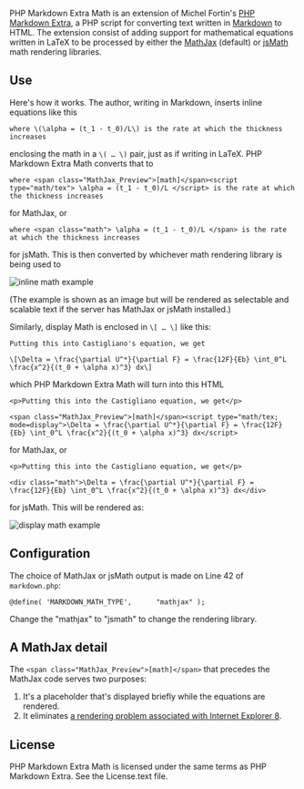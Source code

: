 PHP Markdown Extra Math is an extension of Michel Fortin's [PHP Markdown Extra][1], a PHP script for converting text written in [Markdown][2] to HTML. The extension consist of adding support for mathematical equations written in LaTeX to be processed by either the [MathJax][4] (default) or [jsMath][3] math rendering libraries.

## Use ##

Here's how it works. The author, writing in Markdown, inserts inline equations like this

    where \(\alpha = (t_1 - t_0)/L\) is the rate at which the thickness increases

enclosing the math in a `\( … \)` pair, just as if writing in LaTeX. PHP Markdown Extra Math converts that to

    where <span class="MathJax_Preview">[math]</span><script type="math/tex"> \alpha = (t_1 - t_0)/L </script> is the rate at which the thickness increases

for MathJax, or

    where <span class="math"> \alpha = (t_1 - t_0)/L </span> is the rate at which the thickness increases

for jsMath. This is then converted by whichever math rendering library is being used to

![inline math example](http://www.leancrew.com/all-this/images/math-inline-example.png)

(The example is shown as an image but will be rendered as selectable and scalable text if the server has MathJax or jsMath installed.)

Similarly, display Math is enclosed in `\[ … \]` like this:

    Putting this into Castigliano's equation, we get
    
    \[\Delta = \frac{\partial U^*}{\partial F} = \frac{12F}{Eb} \int_0^L \frac{x^2}{(t_0 + \alpha x)^3} dx\]

which PHP Markdown Extra Math will turn into this HTML

    <p>Putting this into the Castigliano equation, we get</p>

    <span class="MathJax_Preview">[math]</span><script type="math/tex; mode=display">\Delta = \frac{\partial U^*}{\partial F} = \frac{12F}{Eb} \int_0^L \frac{x^2}{(t_0 + \alpha x)^3} dx</script>

for MathJax, or

    <p>Putting this into the Castigliano equation, we get</p>

    <div class="math">\Delta = \frac{\partial U^*}{\partial F} = \frac{12F}{Eb} \int_0^L \frac{x^2}{(t_0 + \alpha x)^3} dx</div>

for jsMath. This will be rendered as:

![display math example](http://www.leancrew.com/all-this/images/math-display-example.png)

## Configuration ##

The choice of MathJax or jsMath output is made on Line 42 of `markdown.php`:

    @define( 'MARKDOWN_MATH_TYPE',      "mathjax" );

Change the "mathjax" to "jsmath" to change the rendering library.

## A MathJax detail ##
The `<span class="MathJax_Preview">[math]</span>` that precedes the MathJax code serves two purposes:

1. It's a placeholder that's displayed briefly while the equations are rendered.
2. It eliminates [a rendering problem associated with Internet Explorer 8][5].

## License ##

PHP Markdown Extra Math is licensed under the same terms as PHP Markdown Extra. See the License.text file.

[1]: http://michelf.com/projects/php-markdown/extra/
[2]: http://daringfireball.net/projects/markdown/
[3]: http://www.math.union.edu/~dpvc/jsMath/
[4]: http://www.mathjax.org/
[5]: http://www.mathjax.org/resources/docs/?options/hub.html
